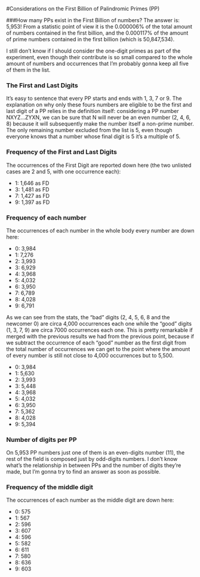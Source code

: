 #Considerations on the First Billion of Palindromic Primes (PP)

###How many PPs exist in the First Billion of numbers?
The answer is: 5,953! From a statistic point of view it is the 0.000006% of the total amount of numbers contained in the first billion, and the 0.000117% of the amount of prime numbers contained in the first billion (which is 50,847,534).

I still don’t know if I should consider the one-digit primes as part of the experiment, even though their contribute is so small compared to the whole amount of numbers and occurrences that I’m probably gonna keep all five of them in the list.

### The First and Last Digits
It’s easy to sentence that every PP starts and ends with 1, 3, 7 or 9. The explanation on why only these fours numbers are eligible to be the first and last digit of a PP relies in the definition itself: considering a PP number NXYZ…ZYXN, we can be sure that N will never be an even number (2, 4, 6, 8) because it will subsequently make the number itself a non-prime number. The only remaining number excluded from the list is 5, even though everyone knows that a number whose final digit is 5 it’s a multiple of 5.

### Frequency of the First and Last Digits
The occurrences of the First Digit are reported down here (the two unlisted cases are 2 and 5, with one occurrence each):

- 1: 1,646 as FD
- 3: 1,481 as FD
- 7: 1,427 as FD
- 9: 1,397 as FD

### Frequency of each number
The occurrences of each number in the whole body every number are down here:

- 0: 3,984
- 1: 7,276
- 2: 3,993
- 3: 6,929
- 4: 3,968
- 5: 4,032
- 6: 3,950
- 7: 6,789
- 8: 4,028
- 9: 6,791

As we can see from the stats, the “bad” digits (2, 4, 5, 6, 8 and the newcomer 0) are circa 4,000 occurrences each one while the “good” digits (1, 3, 7, 9) are circa 7000 occurrences each one. This is pretty remarkable if merged with the previous results we had from the previous point, because if we subtract the occurrence of each “good” number as the first digit from the total number of occurrences we can get to the point where the amount of every number is still not close to 4,000 occurrences but to 5,500.

- 0: 3,984
- 1: 5,630
- 2: 3,993
- 3: 5,448
- 4: 3,968
- 5: 4,032
- 6: 3,950
- 7: 5,362
- 8: 4,028
- 9: 5,394

### Number of digits per PP
On 5,953 PP numbers just one of them is an even-digits number (11), the rest of the field is composed just by odd-digits numbers. I don’t know what’s the relationship in between PPs and the number of digits they’re made, but I’m gonna try to find an answer as soon as possible.

### Frequency of the middle digit
The occurrences of each number as the middle digit are down here:

- 0: 575
- 1: 567
- 2: 596
- 3: 607
- 4: 596
- 5: 582
- 6: 611
- 7: 580
- 8: 636
- 9: 603